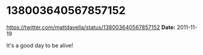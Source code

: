# 138003640567857152
https://twitter.com/mattdavella/status/138003640567857152
**Date:** 2011-11-19

It's a good day to be alive!
